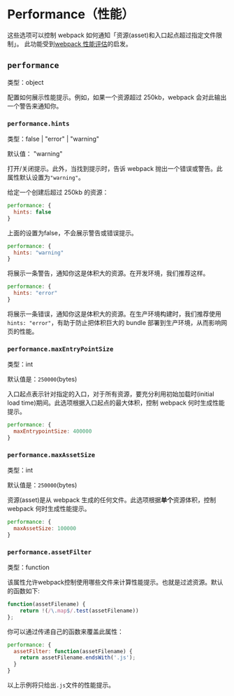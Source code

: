 # Performance（性能）

这些选项可以控制 webpack 如何通知「资源\(asset\)和入口起点超过指定文件限制」。 此功能受到[webpack 性能评估](https://github.com/webpack/webpack/issues/3216)的启发。

## `performance`

类型：object

配置如何展示性能提示。例如，如果一个资源超过 250kb，webpack 会对此输出一个警告来通知你。

### `performance.hints`

类型：false \| "error" \| "warning"

默认值： "warning"

打开/关闭提示。此外，当找到提示时，告诉 webpack 抛出一个错误或警告。此属性默认设置为`"warning"`。

给定一个创建后超过 250kb 的资源：

```js
performance: {
  hints: false
}
```

上面的设置为false，不会展示警告或错误提示。

```js
performance: {
  hints: "warning"
}
```

将展示一条警告，通知你这是体积大的资源。在开发环境，我们推荐这样。

```js
performance: {
  hints: "error"
}
```

将展示一条错误，通知你这是体积大的资源。在生产环境构建时，我们推荐使用`hints: "error"`，有助于防止把体积巨大的 bundle 部署到生产环境，从而影响网页的性能。

### `performance.maxEntryPointSize`

类型：int

默认值是：`250000`\(bytes\)

入口起点表示针对指定的入口，对于所有资源，要充分利用初始加载时\(initial load time\)期间。此选项根据入口起点的最大体积，控制 webpack 何时生成性能提示。

```js
performance: {
  maxEntrypointSize: 400000
}
```

### `performance.maxAssetSize`

类型：int

默认值是：`250000`\(bytes\)

资源\(asset\)是从 webpack 生成的任何文件。此选项根据**单个**资源体积，控制 webpack 何时生成性能提示。

```js
performance: {
  maxAssetSize: 100000
}
```

### `performance.assetFilter`

类型：function

该属性允许webpack控制使用哪些文件来计算性能提示。也就是过滤资源。默认的函数如下:

```js
function(assetFilename) {
    return !(/\.map$/.test(assetFilename))
};
```

你可以通过传递自己的函数来覆盖此属性：

```js
performance: {
  assetFilter: function(assetFilename) {
    return assetFilename.endsWith('.js');
  }
}
```

以上示例将只给出`.js`文件的性能提示。

